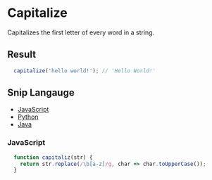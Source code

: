 # Capitalize
Capitalizes the first letter of every word in a string.

## Result
```js
  capitalize('hello world!'); // 'Hello World!'
```

## Snip Langauge
* [JavaScript](#javascript)
* [Python](#python)
* [Java](#java)

### JavaScript
```js
  function capitaliz(str) {
    return str.replace(/\b[a-z]/g, char => char.toUpperCase());
  }
```
